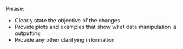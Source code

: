 Please:
* Clearly state the objective of the changes
* Provide plots and examples that show what data manipulation is outputting
* Provide any other clarifying information
